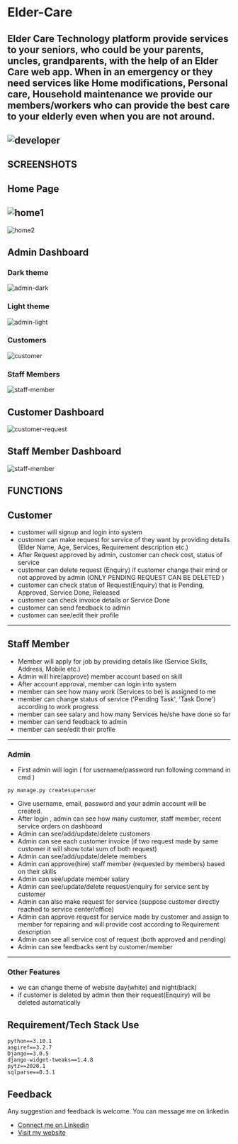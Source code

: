 # Elder-Care
Elder Care Technology platform provide services to your seniors, who could be your parents, uncles, grandparents, with the help of an Elder Care web app. When in an emergency or they need services like Home modifications, Personal care, Household maintenance we provide our members/workers who can provide the best care to your elderly even when you are not around.
---
![developer](https://img.shields.io/badge/Developed%20By%20%3A-Bhavesh%20Salunkhe-red)
---
## SCREENSHOTS
## Home Page
![home1](https://user-images.githubusercontent.com/85333458/188221047-c39b9013-f604-4af8-ad35-60af7f1b89e9.png)
-
![home2](https://user-images.githubusercontent.com/85333458/188221065-b22e92a5-8f85-41e2-9e00-0796dad33d43.png)


## Admin Dashboard
### Dark theme
![admin-dark](https://user-images.githubusercontent.com/85333458/188221253-18f8824b-277f-4187-9383-ef71a4ea7fdf.png)
### Light theme
![admin-light](https://user-images.githubusercontent.com/85333458/188220861-7116f3aa-1273-4376-8a98-e0159b32fda2.png)
### Customers
![customer](https://user-images.githubusercontent.com/85333458/188221815-ed46eacb-d01d-4ae6-86ac-a15e4f8aa0e6.png)
### Staff Members
![staff-member](https://user-images.githubusercontent.com/85333458/188221858-7deda5a6-776d-4c94-a346-cb1e71fd0fdf.png)

## Customer Dashboard
![customer-request](https://user-images.githubusercontent.com/85333458/188222129-2aa4d2fe-4ce2-438f-bf8f-ae5a0bc10b1e.png)

## Staff Member Dashboard
![staff-member](https://user-images.githubusercontent.com/85333458/188222041-1076d49e-bb65-43af-b300-c457ba626471.png)

## FUNCTIONS
## Customer
- customer will signup and login into system
- customer can make request for service of they want by providing details (Elder Name, Age, Services, Requirement description etc.)
- After Request approved by admin, customer can check cost, status of service
- customer can delete request (Enquiry) if customer change their mind or not approved by admin (ONLY PENDING REQUEST CAN BE DELETED )
- customer can check status of Request(Enquiry) that is Pending, Approved, Service Done, Released
- customer can check invoice details or Service Done
- customer can send feedback to admin
- customer can see/edit their profile
---
## Staff Member
- Member will apply for job by providing details like (Service Skills, Address, Mobile etc.)
- Admin will hire(approve) member account based on skill
- After account approval, member can login into system
- member can see how many work (Services to be) is assigned to me
- member can change status of service ('Pending Task', 'Task Done') according to work progress
- member can see salary and how many Services he/she have done so far
- member can send feedback to admin
- member can see/edit their profile
---
### Admin
- First admin will login ( for username/password run following command in cmd )
```
py manage.py createsuperuser
```
- Give username, email, password and your admin account will be created.
- After login , admin can see how many customer, staff member, recent service orders on dashboard
- Admin can see/add/update/delete customers
- Admin can see each customer invoice (if two request made by same customer it will show total sum of both request)
- Admin can see/add/update/delete members
- Admin can approve(hire) staff member (requested by members) based on their skills
- Admin can see/update member salary
- Admin can see/update/delete request/enquiry for service sent by customer
- Admin can also make request for service (suppose customer directly reached to service center/office)
- Admin can approve request for service made by customer and assign to member for repairing and will provide cost according to Requirement description
- Admin can see all service cost of request (both approved and pending)
- Admin can see feedbacks sent by customer/member
---
### Other Features
- we can change theme of website day(white) and night(black)
- if customer is deleted by admin then their request(Enquiry) will be deleted automatically

## Requirement/Tech Stack Use
```
python==3.10.1
asgiref==3.2.7
Django==3.0.5
django-widget-tweaks==1.4.8
pytz==2020.1
sqlparse==0.3.1

```

## Feedback
Any suggestion and feedback is welcome. You can message me on linkedin
- [Connect me on Linkedin](https://www.linkedin.com/in/bhavesh-salunkhe-2002)
- [Visit my website](https://bhaveshsalunkhe.me/)

